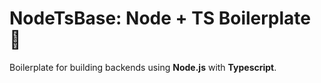 # NodeTsBase: Node + TS Boilerplate 🚀

Boilerplate for building backends using **Node.js** with **Typescript**.
